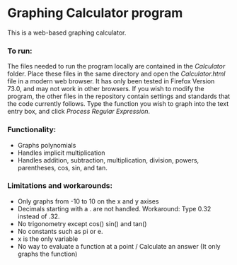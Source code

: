 # Graphing Calculator program

This is a web-based graphing calculator.

### To run:
The files needed to run the program locally are contained in the *Calculator* folder. Place these files in the same directory and open the *Calculator.html* file in a modern web browser. It has only been tested in Firefox Version 73.0, and may not work in other browsers. If you wish to modify the program, the other files in the repository contain settings and standards that the code currently follows. Type the function you wish to graph into the text entry box, and click *Process Regular Expression*.

### Functionality:
- Graphs polynomials
- Handles implicit multiplication
- Handles addition, subtraction, multiplication, division, powers, parentheses, cos, sin, and tan.

### Limitations and workarounds:
- Only graphs from -10 to 10 on the x and y axises
- Decimals starting with a . are not handled. Workaround: Type 0.32 instead of .32.
- No trigonometry except cos() sin() and tan()
- No constants such as pi or e.
- x is the only variable
- No way to evaluate a function at a point / Calculate an answer (It only graphs the function)
